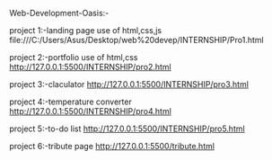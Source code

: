 Web-Development-Oasis:-


project 1:-landing page use of html,css,js
file:///C:/Users/Asus/Desktop/web%20devep/INTERNSHIP/Pro1.html


project 2:-portfolio use of html,css
http://127.0.0.1:5500/INTERNSHIP/pro2.html


project 3:-claculator
http://127.0.0.1:5500/INTERNSHIP/pro3.html


project 4:-temperature converter
http://127.0.0.1:5500/INTERNSHIP/pro4.html


project 5:-to-do list
http://127.0.0.1:5500/INTERNSHIP/pro5.html


project 6:-tribute page
http://127.0.0.1:5500/tribute.html
